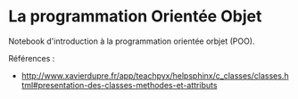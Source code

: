 # La programmation Orientée Objet

Notebook d'introduction à la programmation orientée orbjet (POO).

Références : 
- http://www.xavierdupre.fr/app/teachpyx/helpsphinx/c_classes/classes.html#presentation-des-classes-methodes-et-attributs